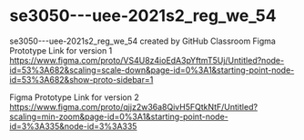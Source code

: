 # se3050---uee-2021s2_reg_we_54
se3050---uee-2021s2_reg_we_54 created by GitHub Classroom
Figma Prototype Link for version 1
https://www.figma.com/proto/VS4U8z4ioEdA3pYftmT5Uj/Untitled?node-id=53%3A682&scaling=scale-down&page-id=0%3A1&starting-point-node-id=53%3A682&show-proto-sidebar=1

Figma Prototype Link for version 2
https://www.figma.com/proto/qjjz2w36a8QivH5FQtkNtF/Untitled?scaling=min-zoom&page-id=0%3A1&starting-point-node-id=3%3A335&node-id=3%3A335
